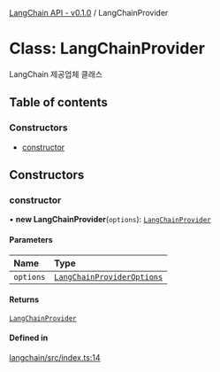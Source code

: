 [LangChain API - v0.1.0](../README.md) / LangChainProvider

# Class: LangChainProvider

LangChain 제공업체 클래스

## Table of contents

### Constructors

- [constructor](LangChainProvider.md#constructor)

## Constructors

### <a id="constructor" name="constructor"></a> constructor

• **new LangChainProvider**(`options`): [`LangChainProvider`](LangChainProvider.md)

#### Parameters

| Name | Type |
| :------ | :------ |
| `options` | [`LangChainProviderOptions`](../interfaces/LangChainProviderOptions.md) |

#### Returns

[`LangChainProvider`](LangChainProvider.md)

#### Defined in

[langchain/src/index.ts:14](https://github.com/robotaio/robota/blob/main/packages/langchain/src/index.ts#L14)
